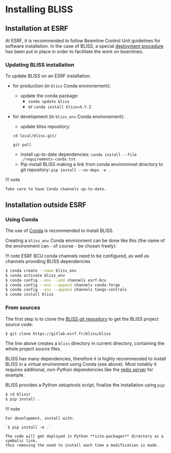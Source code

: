 # Installing BLISS

## Installation at ESRF

At ESRF, it is recommended to follow Beamline Control Unit guidelines
for software installation. In the case of BLISS, a special [deployment
procedure](https://gitlab.esrf.fr/bliss/ansible/blob/master/README.md)
has been put in place in order to facilitate the work on beamlines.


### Updating BLISS installation

To update BLISS on an ESRF installation:

* for production (in `bliss` Conda environement):
     * update the conda package:
         * `conda update bliss`
         * or `conda install bliss=X.Y.Z`

* for development (in `bliss_env` Conda environement):
     * update bliss repository:
     
     `cd local/bliss.git/`

     `git pull`

     * install up-to-date dependencies: `conda install --file
       ./requirements-conda.txt`
     * Pip-install BLISS making a link from conda environmnet
       directory to git repository: `pip install --no-deps -e .`

!!! note

    Take care to have Conda channels up-to-date.


## Installation outside ESRF

### Using Conda

The use of [Conda](https://conda.io/docs/) is recommended to install BLISS.

Creating a `bliss_env` Conda environment can be done like this (the
name of the environment can - of course - be chosen freely):

!!! note
    ESRF BCU conda channels need to be configured, as well as channels
    providing BLISS dependencies

```bash
$ conda create --name bliss_env
$ conda activate bliss_env
$ conda config --env --add channels esrf-bcu
$ conda config --env --append channels conda-forge
$ conda config --env --append channels tango-controls
$ conda install bliss
```

### From sources

The first step is to clone the [BLISS git
repository](https://gitlab.esrf.fr/bliss/bliss) to get the BLISS
project source code:

```bash
$ git clone https://gitlab.esrf.fr/bliss/bliss
```


The line above creates a `bliss` directory in current directory,
containing the whole project source files.

BLISS has many dependencies, therefore it is highly recommended to
install BLISS in a virtual environment using Conda (see above). Most
notably it requires additional, non-Python dependencies like the
[redis server](https://redis.io) for example.


BLISS provides a Python setuptools script, finalize the installation using `pip`:
```bash
$ cd bliss/
$ pip install .
```

!!! note

    For development, install with:
    
    `$ pip install -e .`
    
    The code will get deployed in Python **site-packages** directory as a symbolic link,
    thus removing the need to install each time a modification is made.
